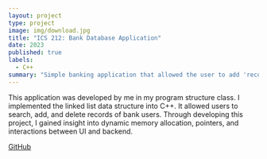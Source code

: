 ```yaml
---
layout: project
type: project
image: img/download.jpg
title: "ICS 212: Bank Database Application"
date: 2023
published: true
labels:
  - C++
summary: "Simple banking application that allowed the user to add 'records' to a linked list, implemented by myself."
---
```


This application was developed by me in my program structure class. I implemented the linked list data structure into C++. It allowed users to search, add, and delete records of bank users. Through developing this project, I gained insight into dynamic memory allocation, pointers, and interactions between UI and backend. 

[GitHub](https://github.com/jarrenseson/ICS-212-Bank-Database-Application.git)
